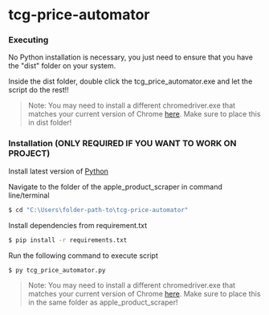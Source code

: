 # tcg-price-automator
### Executing
No Python installation is necessary, you just need to ensure that you have the "dist" folder on your system.

Inside the dist folder, double click the tcg_price_automator.exe and let the script do the rest!!

> Note: You may need to install a different chromedriver.exe that matches your current version of Chrome [here](https://chromedriver.chromium.org/downloads). Make sure to place this in dist folder!

### Installation (ONLY REQUIRED IF YOU WANT TO WORK ON PROJECT)
Install latest version of [Python](https://www.python.org/downloads/) 

Navigate to the folder of the apple_product_scraper in command line/terminal

```sh
$ cd "C:\Users\folder-path-to\tcg-price-automator"
```

Install dependencies from requirement.txt

```sh
$ pip install -r requirements.txt
```

Run the following command to execute script

```sh
$ py tcg_price_automator.py
```

> Note: You may need to install a different chromedriver.exe that matches your current version of Chrome [here](https://chromedriver.chromium.org/downloads). Make sure to place this in the same folder as apple_product_scraper!


